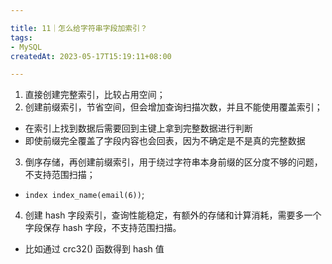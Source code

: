 ```yaml
---

title: 11｜怎么给字符串字段加索引？
tags:
- MySQL
createdAt: 2023-05-17T15:19:11+08:00

---
```


1. 直接创建完整索引，比较占用空间；
2. 创建前缀索引，节省空间，但会增加查询扫描次数，并且不能使用覆盖索引；
  - 在索引上找到数据后需要回到主键上拿到完整数据进行判断
  - 即使前缀完全覆盖了字段内容也会回表，因为不确定是不是真的完整数据
3. 倒序存储，再创建前缀索引，用于绕过字符串本身前缀的区分度不够的问题，不支持范围扫描；
  - `index index_name(email(6))`;
4. 创建 hash 字段索引，查询性能稳定，有额外的存储和计算消耗，需要多一个字段保存 hash 字段，不支持范围扫描。
  - 比如通过 crc32() 函数得到 hash 值
